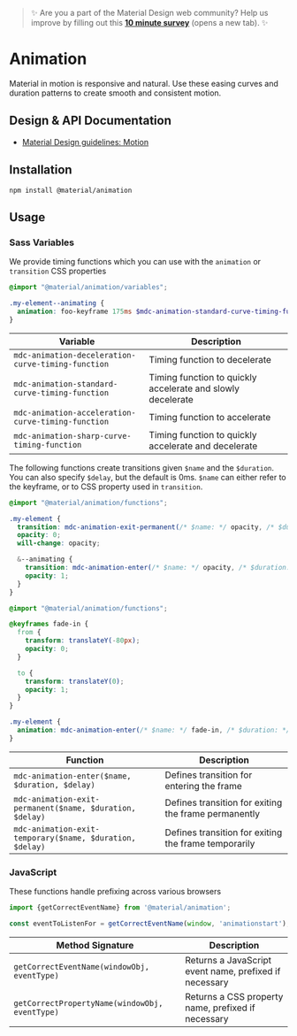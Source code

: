 <!--docs:
title: "Animation"
layout: detail
section: components
excerpt: "Animation timing curves and utilities for smooth and consistent motion."
iconId: animation
path: /catalog/animation/
-->

>  ✨ Are you a part of the Material Design web community? Help us improve by filling out this <a target='_blank' href='https://bit.ly/materialwebsurvey'>**10 minute survey**</a> (opens a new tab). ✨

# Animation

Material in motion is responsive and natural. Use these easing curves and duration patterns to create smooth and consistent motion.

## Design & API Documentation

<ul class="icon-list">
  <li class="icon-list-item icon-list-item--spec">
    <a href="https://material.io/go/design-motion">Material Design guidelines: Motion</a>
  </li>
</ul>

## Installation

```
npm install @material/animation
```

## Usage

### Sass Variables

We provide timing functions which you can use with the `animation` or `transition` CSS properties

```scss
@import "@material/animation/variables";

.my-element--animating {
  animation: foo-keyframe 175ms $mdc-animation-standard-curve-timing-function;
}
```

Variable | Description
--- | ---
`mdc-animation-deceleration-curve-timing-function` | Timing function to decelerate
`mdc-animation-standard-curve-timing-function` | Timing function to quickly accelerate and slowly decelerate
`mdc-animation-acceleration-curve-timing-function` | Timing function to accelerate
`mdc-animation-sharp-curve-timing-function` | Timing function to quickly accelerate and decelerate

The following functions create transitions given `$name` and the `$duration`. You can also specify `$delay`, but the default is 0ms. `$name` can either refer to the keyframe, or to CSS property used in `transition`.

```scss
@import "@material/animation/functions";

.my-element {
  transition: mdc-animation-exit-permanent(/* $name: */ opacity, /* $duration: */ 175ms, /* $delay: */ 150ms);
  opacity: 0;
  will-change: opacity;

  &--animating {
    transition: mdc-animation-enter(/* $name: */ opacity, /* $duration: */ 175ms);
    opacity: 1;
  }
}
```


```scss
@import "@material/animation/functions";

@keyframes fade-in {
  from {
    transform: translateY(-80px);
    opacity: 0;
  }

  to {
    transform: translateY(0);
    opacity: 1;
  }
}

.my-element {
  animation: mdc-animation-enter(/* $name: */ fade-in, /* $duration: */ 350ms);
}
```

Function | Description
--- | ---
`mdc-animation-enter($name, $duration, $delay)` | Defines transition for entering the frame
`mdc-animation-exit-permanent($name, $duration, $delay)` | Defines transition for exiting the frame permanently
`mdc-animation-exit-temporary($name, $duration, $delay)` | Defines transition for exiting the frame temporarily

### JavaScript

These functions handle prefixing across various browsers

```js
import {getCorrectEventName} from '@material/animation';

const eventToListenFor = getCorrectEventName(window, 'animationstart');
```

Method Signature | Description
--- | ---
`getCorrectEventName(windowObj, eventType)` | Returns a JavaScript event name, prefixed if necessary
`getCorrectPropertyName(windowObj, eventType)` | Returns a CSS property name, prefixed if necessary
